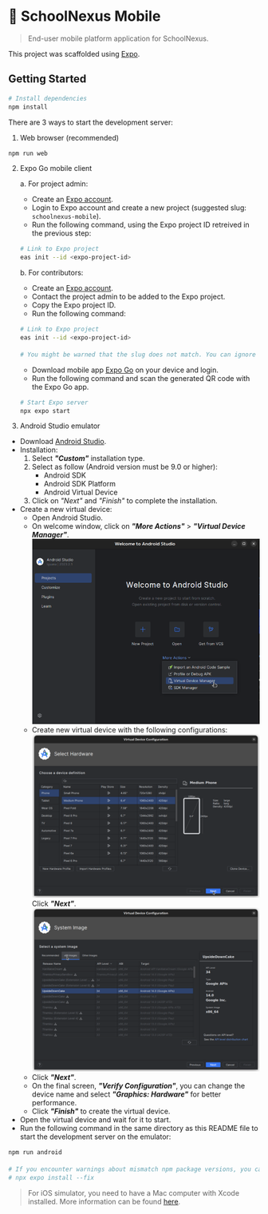 # :iphone: SchoolNexus Mobile

> End-user mobile platform application for SchoolNexus.

This project was scaffolded using [Expo](https://expo.io/).

## Getting Started

```bash
# Install dependencies
npm install
```

There are 3 ways to start the development server:

1. Web browser (recommended)

```bash
npm run web
```

2. Expo Go mobile client

    a. For project admin:

    - Create an [Expo account](https://expo.dev/signup).
    - Login to Expo account and create a new project (suggested slug: `schoolnexus-mobile`).
    - Run the following command, using the Expo project ID retreived in the previous step:

    ```bash
    # Link to Expo project
    eas init --id <expo-project-id>
    ```

    b. For contributors:

    - Create an [Expo account](https://expo.dev/signup).
    - Contact the project admin to be added to the Expo project.
    - Copy the Expo project ID.
    - Run the following command:

    ```bash
    # Link to Expo project
    eas init --id <expo-project-id>

    # You might be warned that the slug does not match. You can ignore this message and enter `y` to continue.
    ```

    - Download mobile app [Expo Go](https://expo.dev/client) on your device and login.
    - Run the following command and scan the generated QR code with the Expo Go app.

    ```bash
    # Start Expo server
    npx expo start
    ```

3. Android Studio emulator

-   Download [Android Studio](https://developer.android.com/studio).
-   Installation:
    1.  Select _**"Custom"**_ installation type.
    2.  Select as follow (Android version must be 9.0 or higher):
        -   Android SDK
        -   Android SDK Platform
        -   Android Virtual Device
    3.  Click on _"Next"_ and _"Finish"_ to complete the installation.
-   Create a new virtual device:
    -   Open Android Studio.
    -   On welcome window, click on _**"More Actions"**_ > _**"Virtual Device Manager"**_.
        ![Android Studio Welcome Window](../docs/img/andstd_01.png)
    -   Create new virtual device with the following configurations:
        ![Android Virtual Device Hardware](../docs/img/andstd_02.png)
        Click _**"Next"**_.
        ![Android Virtual Device Image](../docs/img/andstd_03.png)
    -   Click _**"Next"**_.
    -   On the final screen, _**"Verify Configuration"**_, you can change the device name and select _**"Graphics: Hardware"**_ for better performance.
    -   Click _**"Finish"**_ to create the virtual device.
-   Open the virtual device and wait for it to start.
-   Run the following command in the same directory as this README file to start the development server on the emulator:

```bash
npm run android

# If you encounter warnings about mismatch npm package versions, you can stop the server and run the following command to fix it:
# npx expo install --fix
```

> For iOS simulator, you need to have a Mac computer with Xcode installed. More information can be found [here](https://docs.expo.dev/workflow/ios-simulator/).

